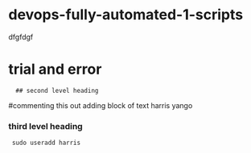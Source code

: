 # devops-fully-automated-1-scripts
dfgfdgf
# trial and error
      ## second level heading
#commenting this out
adding block of text
  harris yango
### third level heading
     sudo useradd harris
